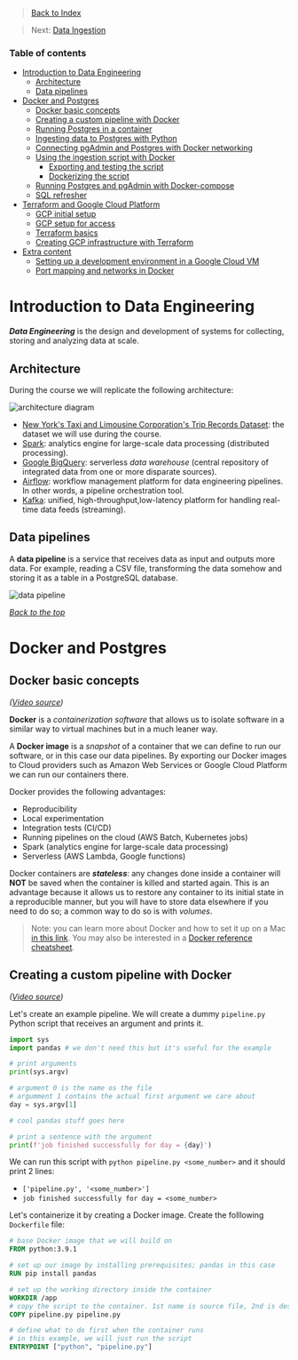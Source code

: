 >[Back to Index](README.md)

>Next: [Data Ingestion](2_data_ingestion.md)

### Table of contents

- [Introduction to Data Engineering](#introduction-to-data-engineering)
  - [Architecture](#architecture)
  - [Data pipelines](#data-pipelines)
- [Docker and Postgres](#docker-and-postgres)
  - [Docker basic concepts](#docker-basic-concepts)
  - [Creating a custom pipeline with Docker](#creating-a-custom-pipeline-with-docker)
  - [Running Postgres in a container](#running-postgres-in-a-container)
  - [Ingesting data to Postgres with Python](#ingesting-data-to-postgres-with-python)
  - [Connecting pgAdmin and Postgres with Docker networking](#connecting-pgadmin-and-postgres-with-docker-networking)
  - [Using the ingestion script with Docker](#using-the-ingestion-script-with-docker)
    - [Exporting and testing the script](#exporting-and-testing-the-script)
    - [Dockerizing the script](#dockerizing-the-script)
  - [Running Postgres and pgAdmin with Docker-compose](#running-postgres-and-pgadmin-with-docker-compose)
  - [SQL refresher](#sql-refresher)
- [Terraform and Google Cloud Platform](#terraform-and-google-cloud-platform)
  - [GCP initial setup](#gcp-initial-setup)
  - [GCP setup for access](#gcp-setup-for-access)
  - [Terraform basics](#terraform-basics)
  - [Creating GCP infrastructure with Terraform](#creating-gcp-infrastructure-with-terraform)
- [Extra content](#extra-content)
  - [Setting up a development environment in a Google Cloud VM](#setting-up-a-development-environment-in-a-google-cloud-vm)
  - [Port mapping and networks in Docker](#port-mapping-and-networks-in-docker)

# Introduction to Data Engineering
***Data Engineering*** is the design and development of systems for collecting, storing and analyzing data at scale.

## Architecture

During the course we will replicate the following architecture:

![architecture diagram](https://github.com/DataTalksClub/data-engineering-zoomcamp/raw/main/images/architecture/arch_1.jpg)

* [New York's Taxi and Limousine Corporation's Trip Records Dataset](https://github.com/DataTalksClub/data-engineering-zoomcamp/blob/main/dataset.md): the dataset we will use during the course.
* [Spark](https://spark.apache.org/): analytics engine for large-scale data processing (distributed processing).
* [Google BigQuery](https://cloud.google.com/products/bigquery/): serverless _data warehouse_ (central repository of integrated data from one or more disparate sources).
* [Airflow](https://airflow.apache.org/): workflow management platform for data engineering pipelines. In other words, a pipeline orchestration tool.
* [Kafka](https://kafka.apache.org/): unified, high-throughput,low-latency platform for handling real-time data feeds (streaming).

## Data pipelines

A **data pipeline** is a service that receives data as input and outputs more data. For example, reading a CSV file, transforming the data somehow and storing it as a table in a PostgreSQL database.

![data pipeline](images/01_01.png)

_[Back to the top](#table-of-contents)_

# Docker and Postgres

## Docker basic concepts

_([Video source](https://www.youtube.com/watch?v=EYNwNlOrpr0&list=PL3MmuxUbc_hJed7dXYoJw8DoCuVHhGEQb&index=3))_

**Docker** is a _containerization software_ that allows us to isolate software in a similar way to virtual machines but in a much leaner way.

A **Docker image** is a _snapshot_ of a container that we can define to run our software, or in this case our data pipelines. By exporting our Docker images to Cloud providers such as Amazon Web Services or Google Cloud Platform we can run our containers there.

Docker provides the following advantages:
* Reproducibility
* Local experimentation
* Integration tests (CI/CD)
* Running pipelines on the cloud (AWS Batch, Kubernetes jobs)
* Spark (analytics engine for large-scale data processing)
* Serverless (AWS Lambda, Google functions)

Docker containers are ***stateless***: any changes done inside a container will **NOT** be saved when the container is killed and started again. This is an advantage because it allows us to restore any container to its initial state in a reproducible manner, but you will have to store data elsewhere if you need to do so; a common way to do so is with _volumes_.

>Note: you can learn more about Docker and how to set it up on a Mac [in this link](https://github.com/ziritrion/ml-zoomcamp/blob/11_kserve/notes/05b_virtenvs.md#docker). You may also be interested in a [Docker reference cheatsheet](https://gist.github.com/ziritrion/1842c8a4c4851602a8733bba19ab6050#docker).

## Creating a custom pipeline with Docker

_([Video source](https://www.youtube.com/watch?v=EYNwNlOrpr0&list=PL3MmuxUbc_hJed7dXYoJw8DoCuVHhGEQb&index=3))_

Let's create an example pipeline. We will create a dummy `pipeline.py` Python script that receives an argument and prints it.

```python
import sys
import pandas # we don't need this but it's useful for the example

# print arguments
print(sys.argv)

# argument 0 is the name os the file
# argumment 1 contains the actual first argument we care about
day = sys.argv[1]

# cool pandas stuff goes here

# print a sentence with the argument
print(f'job finished successfully for day = {day}')
```

We can run this script with `python pipeline.py <some_number>` and it should print 2 lines:
* `['pipeline.py', '<some_number>']`
* `job finished successfully for day = <some_number>`

Let's containerize it by creating a Docker image. Create the folllowing `Dockerfile` file:

```dockerfile
# base Docker image that we will build on
FROM python:3.9.1

# set up our image by installing prerequisites; pandas in this case
RUN pip install pandas

# set up the working directory inside the container
WORKDIR /app
# copy the script to the container. 1st name is source file, 2nd is destination
COPY pipeline.py pipeline.py

# define what to do first when the container runs
# in this example, we will just run the script
ENTRYPOINT ["python", "pipeline.py"]
```


